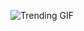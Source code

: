 ![Trending GIF](https://media2.giphy.com/media/v1.Y2lkPThiYjIxNzcyZXVwbnRxaTBnY3BteDBoOHd3ZGY2c21vbnB6ZXo4eHc5dTYybmR3aiZlcD12MV9naWZzX3NlYXJjaCZjdD1n/fryY00CO4xCz4uJuDQ/giphy.gif)

